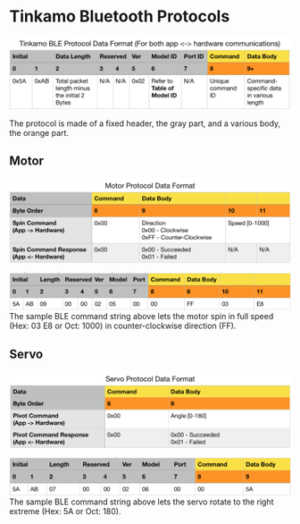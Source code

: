 # Tinkamo Bluetooth Protocols

![](tinkamo-ble-brotocol-data-format.png)

The protocol is made of a fixed header, the gray part, and a various body, the orange part.

## Motor
![](motor-protocol-data-format.png)

![](motor-sample-data.png)
The sample BLE command string above lets the motor spin in full speed (Hex: 03 E8 or Oct: 1000) in counter-clockwise direction (FF).

## Servo
![](servo-protocol-data-format.png)

![](servo-sample-data.png)
The sample BLE command string above lets the servo rotate to the right extreme (Hex: 5A or Oct: 180).
